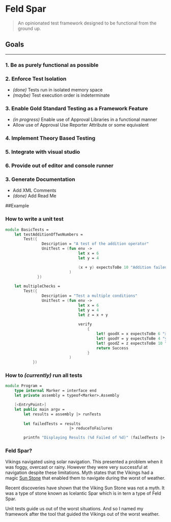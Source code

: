 **Feld Spar**
=========
> An opinionated test framework designed to be functional from the ground up.

Goals
-----------

-----------------

### 1. Be as purely functional as possible
### 2. Enforce Test Isolation

* _(done)_ Tests run in isolated memory space
* _(maybe)_ Test execution order is indeterminate

### 3. Enable Gold Standard Testing as a Framework Feature
* _(in progress)_ Enable use of Approval Libraries in a functional manner
* Allow use of Approval Use Reporter Attribute or some equivalent

### 4. Implement Theory Based Testing

### 5. Integrate with visual studio

### 6. Provide out of editor and console runner

### 3. Generate Documentation
* Add XML Comments
* _(done)_ Add Read Me

##Example
### How to write a unit test

```fsharp
module BasicTests =
    let testAdditionOfTwoNumbers = 
        Test({
                Description = "A test of the addition operator"
                UnitTest = (fun env ->
                                let x = 6
                                let y = 4

                                (x + y) expectsToBe 10 "Addition failed 6 + 4 <> %d but did equal %d"
                            )
              })
              
    let multipleChecks =
        Test({
                Description = "Test a multiple conditions"
                UnitTest = (fun env ->
                                let x = 6
                                let y = 4
                                let z = x + y
                                
                                verify
                                    {
                                        let! goodX = x expectsToBe 6 "x failed expected %d but got %d"
                                        let! goodY = y expectsToBe 4 "y failed expected %d but got %d"
                                        let! goodZ = z expectsToBe 10 "(x + y) failed expected %d but got %d"
                                        return Success
                                    }
                            )
            })
```

### How to _(currently)_ run all tests

```fsharp
module Program =
    type internal Marker = interface end
    let private assembly = typeof<Marker>.Assembly

    [<EntryPoint>]
    let public main argv = 
        let results = assembly |> runTests
        
        let failedTests = results
                            |> reduceToFailures 

        printfn "Displaying Results (%d Failed of %d)" (failedTests |> Seq.length) (results |> Seq.length)
```

### Feld Spar?
  Vikings navigated using solar navigation. This presented a problem when it was foggy, overcast or rainy. However they were very successful at navigation despite these limitations. Myth states that the Vikings had a magic [Sun Stone](http://news.discovery.com/earth/rocks-fossils/viking-sunstone-shipwreck-130311.htm) that enabled them to navigate during the worst of weather.
  
  Recent discoveries have shown that the Viking Sun Stone was not a myth. It was a type of stone known as Icelantic Spar which is in tern a type of Feld Spar.
  
  Unit tests guide us out of the worst situations. And so I named my framework after the tool that guided the Vikings out of the worst weather.